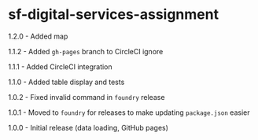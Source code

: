 # sf-digital-services-assignment
1.2.0 - Added map

1.1.2 - Added `gh-pages` branch to CircleCI ignore

1.1.1 - Added CircleCI integration

1.1.0 - Added table display and tests

1.0.2 - Fixed invalid command in `foundry` release

1.0.1 - Moved to `foundry` for releases to make updating `package.json` easier

1.0.0 - Initial release (data loading, GitHub pages)
